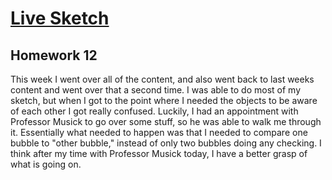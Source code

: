 # [Live Sketch](https://hayliesunshine.github.io/120-work/hw-12)

## Homework 12

This week I went over all of the content, and also went back to last weeks content and went over that a second time. I was able to do most of my sketch, but when I got to the point where I needed the objects to be aware of each other I got really confused. Luckily, I had an appointment with Professor Musick to go over some stuff, so he was able to walk me through it. Essentially what needed to happen was that I needed to compare one bubble to "other bubble," instead of only two bubbles doing any checking. I think after my time with Professor Musick today, I have a better grasp of what is going on.

